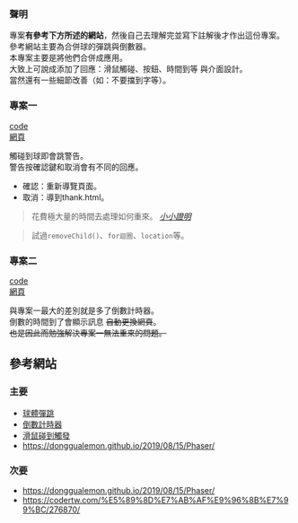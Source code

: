 ### 聲明
專案**有參考下方所述的網站**，然後自己去理解完並寫下註解後才作出這份專案。  
參考網站主要為合併球的彈跳與倒數器。  
本專案主要是將他們合併成應用。  
大致上可說成添加了回應：滑鼠觸碰、按鈕、時間到等 與介面設計。  
當然還有一些細節改善（如：不要擋到字等）。

### 專案一
[code](https://github.com/st950344/wp110b/blob/master/midterm/midterm.html)  
[網頁](https://st950344.github.io/wp110b/midterm/midterm.html)  

觸碰到球即會跳警告。  
警告按確認鍵和取消會有不同的回應。  
+ 確認：重新導覽頁面。
+ 取消：導到thank.html。

> 花費極大量的時間去處理如何重來。 *[小小證明](https://github.com/st950344/wp110b/blob/master/course/test/exam.html)*

> 試過```removeChild()```、```for迴圈```、```location```等。

### 專案二
[code](https://github.com/st950344/wp110b/blob/master/midterm/midterm2.html)  
[網頁](https://st950344.github.io/wp110b/midterm/midterm2.html) 

與專案一最大的差別就是多了倒數計時器。  
倒數的時間到了會顯示訊息 ~~自動更換網頁~~。   
~~也是因此而勉強解決專案一無法重來的問題。~~


## 參考網站
### 主要
+ [球體彈跳](https://segmentfault.com/q/1010000011560614)
+ [倒數計時器](https://surreal.tw:8443/program/note/progessbar-timer)
+ [滑鼠碰到觸發](https://codepen.io/rue503/pen/zYBxgrZ)
+ https://donggualemon.github.io/2019/08/15/Phaser/
### 次要
+ https://donggualemon.github.io/2019/08/15/Phaser/
+ https://codertw.com/%E5%89%8D%E7%AB%AF%E9%96%8B%E7%99%BC/276870/  
